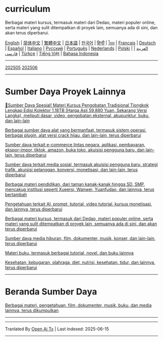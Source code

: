 # curriculum

Berbagai materi kursus, termasuk materi dari Dedao, materi populer online, serta materi yang sulit ditempatkan di proyek lain, semuanya ada di sini, dan akan terus diperbarui.


[English](https://openaitx.github.io/view.html?user=mswnlz&project=curriculum&lang=en) | [简体中文](https://openaitx.github.io/view.html?user=mswnlz&project=curriculum&lang=zh-CN) | [繁體中文](https://openaitx.github.io/view.html?user=mswnlz&project=curriculum&lang=zh-TW) | [日本語](https://openaitx.github.io/view.html?user=mswnlz&project=curriculum&lang=ja) | [한국어](https://openaitx.github.io/view.html?user=mswnlz&project=curriculum&lang=ko) | [हिन्दी](https://openaitx.github.io/view.html?user=mswnlz&project=curriculum&lang=hi) | [ไทย](https://openaitx.github.io/view.html?user=mswnlz&project=curriculum&lang=th) | [Français](https://openaitx.github.io/view.html?user=mswnlz&project=curriculum&lang=fr) | [Deutsch](https://openaitx.github.io/view.html?user=mswnlz&project=curriculum&lang=de) | [Español](https://openaitx.github.io/view.html?user=mswnlz&project=curriculum&lang=es) | [Italiano](https://openaitx.github.io/view.html?user=mswnlz&project=curriculum&lang=it) | [Русский](https://openaitx.github.io/view.html?user=mswnlz&project=curriculum&lang=ru) | [Português](https://openaitx.github.io/view.html?user=mswnlz&project=curriculum&lang=pt) | [Nederlands](https://openaitx.github.io/view.html?user=mswnlz&project=curriculum&lang=nl) | [Polski](https://openaitx.github.io/view.html?user=mswnlz&project=curriculum&lang=pl) | [العربية](https://openaitx.github.io/view.html?user=mswnlz&project=curriculum&lang=ar) | [فارسی](https://openaitx.github.io/view.html?user=mswnlz&project=curriculum&lang=fa) | [Türkçe](https://openaitx.github.io/view.html?user=mswnlz&project=curriculum&lang=tr) | [Tiếng Việt](https://openaitx.github.io/view.html?user=mswnlz&project=curriculum&lang=vi) | [Bahasa Indonesia](https://openaitx.github.io/view.html?user=mswnlz&project=curriculum&lang=id)


-------------------

[202505](https://raw.githubusercontent.com/mswnlz/curriculum/main/202505.md)
[202506](https://raw.githubusercontent.com/mswnlz/curriculum/main/202506.md)

---------------
# Sumber Daya Proyek Lainnya

[🎁Sumber Daya Spesial! Materi Kursus Pengobatan Tradisional Tiongkok Lengkap Edisi Kolektor 1.18TB (Harga Asli 59.880 Yuan, Sekarang Versi Langka), meliputi dasar, video, pengobatan eksternal, akupunktur, buku, dan lain-lain](https://github.com/mswnlz/chinese-traditional)

[Berbagai sumber daya alat yang bermanfaat, termasuk sistem operasi, berbagai plugin, alat versi crack hijau, dan lain-lain, terus diperbarui](https://github.com/mswnlz/tools)


[Sumber daya terkait e-commerce lintas negara, aplikasi, pembayaran, ekspor-impor, tiktok, amazon, buka toko, akuisisi pengguna baru, dan lain-lain, terus diperbarui](https://github.com/mswnlz/cross-border)

[Sumber daya terkait media sosial, termasuk akuisisi pengguna baru, strategi trafik, akuisisi pelanggan, konversi, monetisasi, dan lain-lain, terus diperbarui](https://github.com/mswnlz/self-media)

[ Berbagai materi pendidikan, dari taman kanak-kanak hingga SD, SMP, mencakup institusi seperti Xueersi, Wanwei, Yuanfudao, dan lainnya, terus bertambah](https://github.com/mswnlz/edu-knowlege)

[Pengetahuan terkait AI, prompt, tutorial, video tutorial, kursus monetisasi, dan lainnya, terus diperbarui](https://github.com/mswnlz/AIknowledge)

[Berbagai materi kursus, termasuk dari Dedao, materi populer online, serta materi yang sulit ditempatkan di proyek lain, semuanya ada di sini, dan akan terus diperbarui](https://github.com/mswnlz/curriculum)

[Sumber daya media hiburan, film, dokumenter, musik, konser, dan lain-lain, terus diperbarui](https://github.com/mswnlz/movies)

[Materi buku, termasuk berbagai tutorial, novel, dan buku lainnya](https://github.com/mswnlz/book)

[Kesehatan, kebugaran, olahraga, diet, nutrisi, kesehatan, tidur, dan lainnya, terus diperbarui](https://github.com/mswnlz/healthy)

---------------

# Beranda Sumber Daya
[Berbagai materi, pengetahuan, film, dokumenter, musik, buku, dan media lainnya, terus dikumpulkan](https://github.com/mswnlz)

---------------

---

Tranlated By [Open Ai Tx](https://github.com/OpenAiTx/OpenAiTx) | Last indexed: 2025-06-15

---
